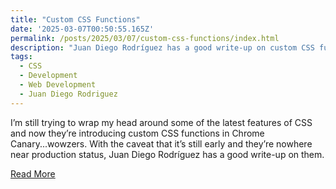 ```yaml
---
title: "Custom CSS Functions"
date: '2025-03-07T00:50:55.165Z'
permalink: /posts/2025/03/07/custom-css-functions/index.html
description: "Juan Diego Rodríguez has a good write-up on custom CSS functions being introduced to Chrome Canary"
tags:
  - CSS
  - Development
  - Web Development
  - Juan Diego Rodriguez
---
```

I’m still trying to wrap my head around some of the latest features of CSS and now they’re introducing custom CSS functions in Chrome Canary...wowzers. With the caveat that it’s still early and they’re nowhere near production status, Juan Diego Rodríguez has a good write-up on them.
<!-- excerpt -->

<div class="view-link"><a href="https://css-tricks.com/functions-in-css/">Read More</a></div>

